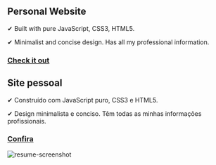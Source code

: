 ## Personal Website

✔ Built with pure JavaScript, CSS3, HTML5.

✔ Minimalist and concise design. Has all my professional information.

### [Check it out](https://renanmdp.github.io/resume/)

## Site pessoal

✔ Construído com JavaScript puro, CSS3 e HTML5.

✔ Design minimalista e conciso. Têm todas as minhas informações profissionais.

### [Confira](https://renanmdp.github.io/resume/br.html)

<img src="https://i.ibb.co/TYqfkkk/resume-screenshot.png" alt="resume-screenshot" border="0">
